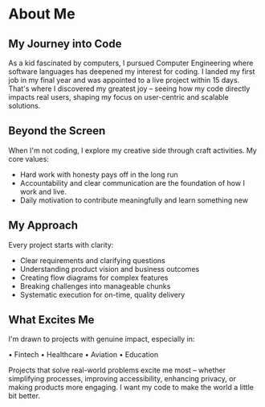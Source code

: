 # About Me

## My Journey into Code

As a kid fascinated by computers, I pursued Computer Engineering where software languages has deepened my interest for coding. I landed my first job in my final year and was appointed to a live project within 15 days. That's where I discovered my greatest joy – seeing how my code directly impacts real users, shaping my focus on user-centric and scalable solutions.

## Beyond the Screen

When I'm not coding, I explore my creative side through craft activities. My core values:

- Hard work with honesty pays off in the long run
- Accountability and clear communication are the foundation of how I work and live.
- Daily motivation to contribute meaningfully and learn something new

## My Approach

Every project starts with clarity:

- Clear requirements and clarifying questions
- Understanding product vision and business outcomes
- Creating flow diagrams for complex features
- Breaking challenges into manageable chunks
- Systematic execution for on-time, quality delivery

## What Excites Me

I'm drawn to projects with genuine impact, especially in:

• Fintech • Healthcare • Aviation • Education

Projects that solve real-world problems excite me most – whether simplifying processes, improving accessibility, enhancing privacy, or making products more engaging. I want my code to make the world a little bit better.
